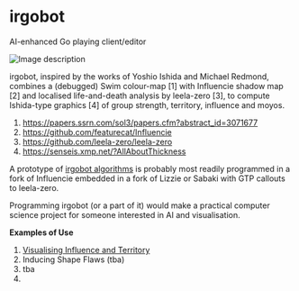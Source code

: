 # irgobot
AI-enhanced Go playing client/editor

![Image description]()

irgobot, inspired by the works of Yoshio Ishida and Michael Redmond, combines a (debugged) Swim colour-map [1]  with Influencie shadow map [2] and localised life-and-death analysis by leela-zero [3], to compute Ishida-type graphics [4] of group strength, territory, influence and moyos. 

1. https://papers.ssrn.com/sol3/papers.cfm?abstract_id=3071677
2. https://github.com/featurecat/Influencie
3. https://github.com/leela-zero/leela-zero
4. https://senseis.xmp.net/?AllAboutThickness

A prototype of [irgobot algorithms](https://github.com/gogre/irgobot/blob/master/algorithms.pdf) is probably most readily programmed in a fork of Influencie embedded in a fork of Lizzie or Sabaki with GTP callouts to leela-zero.

Programming irgobot (or a part of it) would make a practical computer science project for someone interested in AI and visualisation.

**Examples of Use**

1. [Visualising Influence and Territory](https://youtu.be/pwxiBqykHGc)
2. Inducing Shape Flaws (tba)
3. tba
4. 



